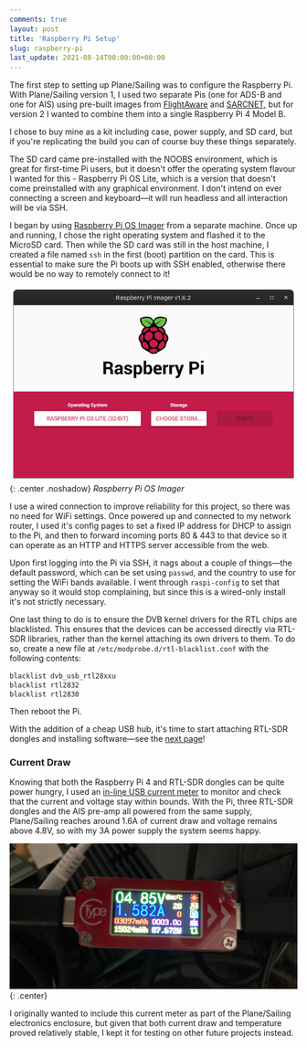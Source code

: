 ```yaml
---
comments: true
layout: post
title: 'Raspberry Pi Setup'
slug: raspberry-pi
last_update: 2021-08-14T00:00:00+00:00
---
```


The first step to setting up Plane/Sailing was to configure the Raspberry Pi. With Plane/Sailing version 1, I used two separate Pis (one for ADS-B and one for AIS) using pre-built images from [FlightAware](https://uk.flightaware.com/adsb/piaware/) and [SARCNET](https://www.sarcnet.org/ais-receiver.html), but for version 2 I wanted to combine them into a single Raspberry Pi 4 Model B.

I chose to buy mine as a kit including case, power supply, and SD card, but if you're replicating the build you can of course buy these things separately.

The SD card came pre-installed with the NOOBS environment, which is great for first-time Pi users, but it doesn't offer the operating system flavour I wanted for this - Raspberry Pi OS Lite, which is a version that doesn't come preinstalled with any graphical environment. I don't intend on ever connecting a screen and keyboard&mdash;it will run headless and all interaction will be via SSH.

I began by using [Raspberry Pi OS Imager](https://www.raspberrypi.org/software/) from a separate machine. Once up and running, I chose the right operating system and flashed it to the MicroSD card. Then while the SD card was still in the host machine, I created a file named `ssh` in the first (boot) partition on the card. This is essential to make sure the Pi boots up with SSH enabled, otherwise there would be no way to remotely connect to it!

![Raspberry Pi OS Imager](/img/projects/planesailing/rpi-imager.png){: .center .noshadow}
*Raspberry Pi OS Imager*

I use a wired connection to improve reliability for this project, so there was no need for WiFi settings. Once powered up and connected to my network router, I used it's config pages to set a fixed IP address for DHCP to assign to the Pi, and then to forward incoming ports 80 & 443 to that device so it can operate as an HTTP and HTTPS server accessible from the web.

Upon first logging into the Pi via SSH, it nags about a couple of things&mdash;the default password, which can be set using `passwd`, and the country to use for setting the WiFi bands available. I went through `raspi-config` to set that anyway so it would stop complaining, but since this is a wired-only install it's not strictly necessary.

One last thing to do is to ensure the DVB kernel drivers for the RTL chips are blacklisted. This ensures that the devices can be accessed directly via RTL-SDR libraries, rather than the kernel attaching its own drivers to them. To do so, create a new file at `/etc/modprobe.d/rtl-blacklist.conf` with the following contents:

```
blacklist dvb_usb_rtl28xxu
blacklist rtl2832
blacklist rtl2830
```

Then reboot the Pi.

With the addition of a cheap USB hub, it's time to start attaching RTL-SDR dongles and installing software&mdash;see the [next page](/projects/planesailing/adsb-receiver/)!

### Current Draw

Knowing that both the Raspberry Pi 4 and RTL-SDR dongles can be quite power hungry, I used an [in-line USB current meter](https://www.amazon.co.uk/Voltage-Multimeter-Voltmeter-Ammeter-Multifunction/dp/B07GTDRVDM/) to monitor and check that the current and voltage stay within bounds. With the Pi, three RTL-SDR dongles and the AIS pre-amp all powered from the same supply, Plane/Sailing reaches around 1.6A of current draw and voltage remains above 4.8V, so with my 3A power supply the system seems happy.

![USB tester](/img/projects/planesailing/currentdraw.jpg){: .center}

I originally wanted to include this current meter as part of the Plane/Sailing electronics enclosure, but given that both current draw and temperature proved relatively stable, I kept it for testing on other future projects instead.
